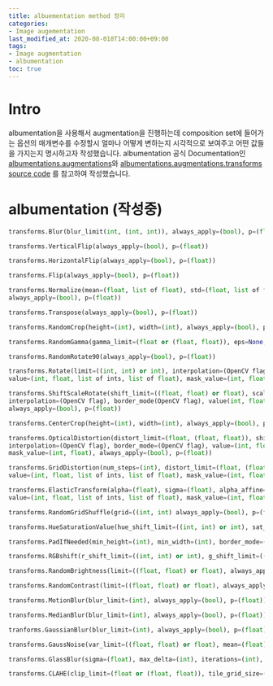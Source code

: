 ```yaml
---
title: albuementation method 정리
categories:
- Image augementation
last_modified_at: 2020-08-018T14:00:00+09:00
tags:
- Image augmentation
- albumentation
toc: true
---
```

# Intro
albumentation을 사용해서 augmentation을 진행하는데 composition set에 들어가는 옵션의 매개변수를 수정할시
얼마나 어떻게 변하는지 시각적으로 보여주고 어떤 값들을 가지는지 명시하고자 작성했습니다.
albumentation 공식 Documentation인 [albumentations.augmentations](https://albumentations.readthedocs.io/en/latest/api/augmentations.html)와
[albumentations.augmentations.transforms source code](https://albumentations.readthedocs.io/en/latest/_modules/albumentations/augmentations/transforms.html)
를 참고하여 작성했습니다.
# albumentation (작성중)
```python
transforms.Blur(blur_limit(int, (int, int)), always_apply=(bool), p=(float))
```
```python
transforms.VerticalFlip(always_apply=(bool), p=(float))
```
```python
transforms.HorizontalFlip(always_apply=(bool), p=(float))
```
```python
transforms.Flip(always_apply=(bool), p=(float))
```
```python
transforms.Normalize(mean=(float, list of float), std=(float, list of float), max_pixel_value=(float), 
always_apply=(bool), p=(float))
```
```python
transforms.Transpose(always_apply=(bool), p=(float))
```
```python
transforms.RandomCrop(height=(int), width=(int), always_apply=(bool), p=(float))
```
```python
transforms.RandomGamma(gamma_limit=(float or (float, float)), eps=None, always_apply=(bool), p=(float))
```
```python
transforms.RandomRotate90(always_apply=(bool), p=(float))
```
```python
transforms.Rotate(limit=((int, int) or int), interpolation=(OpenCV flag), border_mode=(OpenCV flag), 
value=(int, float, list of ints, list of float), mask_value=(int, float), always_apply=(bool), p=(float))
```
```python
transforms.ShiftScaleRotate(shift_limit=((float, float) or float), scale_limit((float, float) or float), rotate_limit((int, int or int), 
interpolation=(OpenCV flag), border_mode(OpenCV flag), value(int, float, list of int, list of float), mask_value=(int, float), 
always_apply=(bool), p=(float))
```
```python
transforms.CenterCrop(height=(int), width=(int), always_apply=(bool), p=(float))
```
```python
transforms.OpticalDistortion(distort_limit=(float, (float, float)), shift_limit=(float, (float, float)), 
interpolation=(OpenCV flag), border_mode=(OpenCV flag), value=(int, float, list of ints, list of float), 
mask_value=(int, float), always_apply=(bool), p=(float))
```
```python
transforms.GridDistortion(num_steps=(int), distort_limit=(float, (float, float)), interpolation=(OpenCV flag), border_mode=(OpenCV flag), 
value=(int, float, list of ints, list of float), mask_value=(int, float), always_apply=(bool), p=(float))
```
```python
transforms.ElasticTransform(alpha=(float), sigma=(float), alpha_affine=(float), interpolation=(OpenCV flag), border_mode=(OpenCV flag), 
value=(int, float, list of ints, list of float), mask_value=(int, float), approximate=(bool), always_apply=(bool), p=(float))
```
```python
transforms.RandomGridShuffle(grid=((int, int) always_apply=(bool), p=(float))
```
```python
transforms.HueSaturationValue(hue_shift_limit=((int, int) or int), sat_shift_limit=((int, int) or int), val_shift_limit=((int, int) or int), always_apply=(bool), p=(float))
```
```python
transforms.PadIfNeeded(min_height=(int), min_width=(int), border_mode=(OpenCV flag), value=(int, float, list of int, list of float), mask_value=(int, float), always_apply=(bool), p=(float))
```
```python
transforms.RGBshift(r_shift_limit=((int, int) or int), g_shift_limit=((int, int) or int), b_shift_limit=((int, int) or int), p=(float))
```
```python
transforms.RandomBrightness(limit=((float, float) or float), always_apply=(bool), p=(float))
```
```python
transforms.RandomContrast(limit=((float, float) or float), always_apply=(bool), p=(float))
```
```python
transforms.MotionBlur(blur_limit=(int), always_apply=(bool), p=(float))
```
```python
transforms.MedianBlur(blur_limit=(int), always_apply=(bool), p=(float))
```
```python
tranforms.GaussianBlur(blur_limit=(int), always_apply=(bool), p=(float))
```
```python
transforms.GaussNoise(var_limit=((float, float) or float), mean=(float), always_apply=(bool), p=(float))
```
```python
transforms.GlassBlur(sigma=(float), max_delta=(int), iterations=(int), mode=(str), always_apply=(bool), p=(float))
```
```python
transforms.CLAHE(clip_limit=(float or (float, float)), tile_grid_size=((int, int)), always_apply=(bool), p=(float))
```